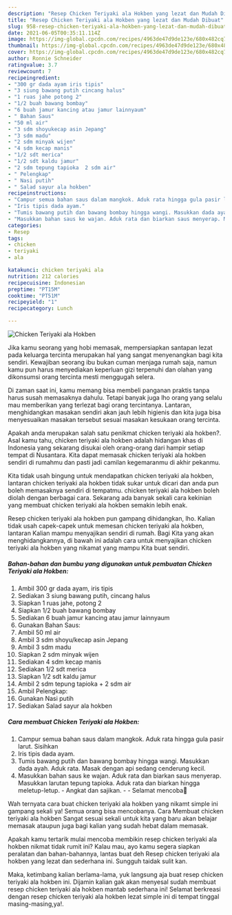 ```yaml
---
description: "Resep Chicken Teriyaki ala Hokben yang lezat dan Mudah Dibuat"
title: "Resep Chicken Teriyaki ala Hokben yang lezat dan Mudah Dibuat"
slug: 958-resep-chicken-teriyaki-ala-hokben-yang-lezat-dan-mudah-dibuat
date: 2021-06-05T00:35:11.114Z
image: https://img-global.cpcdn.com/recipes/4963de47d9de123e/680x482cq70/chicken-teriyaki-ala-hokben-foto-resep-utama.jpg
thumbnail: https://img-global.cpcdn.com/recipes/4963de47d9de123e/680x482cq70/chicken-teriyaki-ala-hokben-foto-resep-utama.jpg
cover: https://img-global.cpcdn.com/recipes/4963de47d9de123e/680x482cq70/chicken-teriyaki-ala-hokben-foto-resep-utama.jpg
author: Ronnie Schneider
ratingvalue: 3.7
reviewcount: 7
recipeingredient:
- "300 gr dada ayam iris tipis"
- "3 siung bawang putih cincang halus"
- "1 ruas jahe potong 2"
- "1/2 buah bawang bombay"
- "6 buah jamur kancing atau jamur lainnyaum"
- " Bahan Saus"
- "50 ml air"
- "3 sdm shoyukecap asin Jepang"
- "3 sdm madu"
- "2 sdm minyak wijen"
- "4 sdm kecap manis"
- "1/2 sdt merica"
- "1/2 sdt kaldu jamur"
- "2 sdm tepung tapioka  2 sdm air"
- " Pelengkap"
- " Nasi putih"
- " Salad sayur ala hokben"
recipeinstructions:
- "Campur semua bahan saus dalam mangkok. Aduk rata hingga gula pasir larut. Sisihkan"
- "Iris tipis dada ayam."
- "Tumis bawang putih dan bawang bombay hingga wangi. Masukkan dada ayah. Aduk rata. Masak dengan api sedang cenderung kecil."
- "Masukkan bahan saus ke wajan. Aduk rata dan biarkan saus menyerap. Masukkan larutan tepung tapioka. Aduk rata dan biarkan hingga meletup-letup. Angkat dan sajikan.  Selamat mencoba💐"
categories:
- Resep
tags:
- chicken
- teriyaki
- ala

katakunci: chicken teriyaki ala 
nutrition: 212 calories
recipecuisine: Indonesian
preptime: "PT15M"
cooktime: "PT51M"
recipeyield: "1"
recipecategory: Lunch

---
```



![Chicken Teriyaki ala Hokben](https://img-global.cpcdn.com/recipes/4963de47d9de123e/680x482cq70/chicken-teriyaki-ala-hokben-foto-resep-utama.jpg)

Jika kamu seorang yang hobi memasak, mempersiapkan santapan lezat pada keluarga tercinta merupakan hal yang sangat menyenangkan bagi kita sendiri. Kewajiban seorang ibu bukan cuman menjaga rumah saja, namun kamu pun harus menyediakan keperluan gizi terpenuhi dan olahan yang dikonsumsi orang tercinta mesti menggugah selera.

Di zaman  saat ini, kamu memang bisa membeli panganan praktis tanpa harus susah memasaknya dahulu. Tetapi banyak juga lho orang yang selalu mau memberikan yang terlezat bagi orang tercintanya. Lantaran, menghidangkan masakan sendiri akan jauh lebih higienis dan kita juga bisa menyesuaikan masakan tersebut sesuai masakan kesukaan orang tercinta. 



Apakah anda merupakan salah satu penikmat chicken teriyaki ala hokben?. Asal kamu tahu, chicken teriyaki ala hokben adalah hidangan khas di Indonesia yang sekarang disukai oleh orang-orang dari hampir setiap tempat di Nusantara. Kita dapat memasak chicken teriyaki ala hokben sendiri di rumahmu dan pasti jadi camilan kegemaranmu di akhir pekanmu.

Kita tidak usah bingung untuk mendapatkan chicken teriyaki ala hokben, lantaran chicken teriyaki ala hokben tidak sukar untuk dicari dan anda pun boleh memasaknya sendiri di tempatmu. chicken teriyaki ala hokben boleh diolah dengan berbagai cara. Sekarang ada banyak sekali cara kekinian yang membuat chicken teriyaki ala hokben semakin lebih enak.

Resep chicken teriyaki ala hokben pun gampang dihidangkan, lho. Kalian tidak usah capek-capek untuk memesan chicken teriyaki ala hokben, lantaran Kalian mampu menyajikan sendiri di rumah. Bagi Kita yang akan menghidangkannya, di bawah ini adalah cara untuk menyajikan chicken teriyaki ala hokben yang nikamat yang mampu Kita buat sendiri.

<!--inarticleads1-->

##### Bahan-bahan dan bumbu yang digunakan untuk pembuatan Chicken Teriyaki ala Hokben:

1. Ambil 300 gr dada ayam, iris tipis
1. Sediakan 3 siung bawang putih, cincang halus
1. Siapkan 1 ruas jahe, potong 2
1. Siapkan 1/2 buah bawang bombay
1. Sediakan 6 buah jamur kancing atau jamur lainnyaum
1. Gunakan  Bahan Saus:
1. Ambil 50 ml air
1. Ambil 3 sdm shoyu/kecap asin Jepang
1. Ambil 3 sdm madu
1. Siapkan 2 sdm minyak wijen
1. Sediakan 4 sdm kecap manis
1. Sediakan 1/2 sdt merica
1. Siapkan 1/2 sdt kaldu jamur
1. Ambil 2 sdm tepung tapioka + 2 sdm air
1. Ambil  Pelengkap:
1. Gunakan  Nasi putih
1. Sediakan  Salad sayur ala hokben




<!--inarticleads2-->

##### Cara membuat Chicken Teriyaki ala Hokben:

1. Campur semua bahan saus dalam mangkok. Aduk rata hingga gula pasir larut. Sisihkan
1. Iris tipis dada ayam.
1. Tumis bawang putih dan bawang bombay hingga wangi. Masukkan dada ayah. Aduk rata. Masak dengan api sedang cenderung kecil.
1. Masukkan bahan saus ke wajan. Aduk rata dan biarkan saus menyerap. Masukkan larutan tepung tapioka. Aduk rata dan biarkan hingga meletup-letup. - Angkat dan sajikan. -  - Selamat mencoba💐




Wah ternyata cara buat chicken teriyaki ala hokben yang nikamt simple ini gampang sekali ya! Semua orang bisa mencobanya. Cara Membuat chicken teriyaki ala hokben Sangat sesuai sekali untuk kita yang baru akan belajar memasak ataupun juga bagi kalian yang sudah hebat dalam memasak.

Apakah kamu tertarik mulai mencoba membikin resep chicken teriyaki ala hokben nikmat tidak rumit ini? Kalau mau, ayo kamu segera siapkan peralatan dan bahan-bahannya, lantas buat deh Resep chicken teriyaki ala hokben yang lezat dan sederhana ini. Sungguh taidak sulit kan. 

Maka, ketimbang kalian berlama-lama, yuk langsung aja buat resep chicken teriyaki ala hokben ini. Dijamin kalian gak akan menyesal sudah membuat resep chicken teriyaki ala hokben mantab sederhana ini! Selamat berkreasi dengan resep chicken teriyaki ala hokben lezat simple ini di tempat tinggal masing-masing,ya!.

